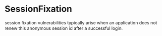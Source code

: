 # SessionFixation
session ﬁxation vulnerabilities typically arise when an application does not renew this anonymous session id after a successful login.
